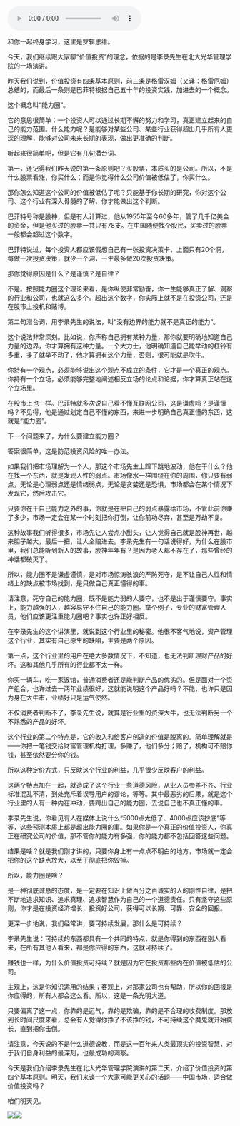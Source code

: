 <audio src="http://igetoss.cdn.igetget.com/mp3/201711/08/201711082050433257053470.mp3" controls="controls">您的浏览器不支持 audio 标签。</audio><p>和你一起终身学习，这里是罗辑思维。</p><p>今天，我们继续跟大家聊“价值投资”的理念，依据的是李录先生在北大光华管理学院的一场演讲。</p><p>昨天我们说到，价值投资有四条基本原则，前三条是格雷汉姆（又译：格雷厄姆）总结的，而最后一条则是巴菲特根据自己五十年的投资实践，加进去的一个概念。</p><p>这个概念叫“能力圈”。</p><p>它的意思很简单：一个投资人可以通过长期不懈的努力和学习，真正建立起来的自己的能力范围。什么能力呢？是能够对某些公司、某些行业获得超出几乎所有人更深的理解，能够对公司未来长期的表现，做出更准确的判断。</p><p>听起来很简单吧，但是它有几句潜台词。</p><p>第一，还记得我们昨天说的第一条原则吧？买股票，本质买的是公司。所以，不是什么股票看涨，你买什么；而是你觉得什么公司价值被低估了，你买什么。</p><p>那你怎么知道这个公司的价值被低估了呢？只能基于你长期的研究，你对这个公司、这个行业有深入骨髓的了解，你才能做出这个判断。</p><p>巴菲特号称是股神，但是有人计算过，他从1955年至今60多年，管了几千亿美金的资金，但是他买过的股票一共只有78支。在中国随便找个股民，买卖过的股票一般都会超过这个数字。</p><p>巴菲特说过，每个投资人都应该假想自己有一张投资决策卡，上面只有20个洞，每做一次投资决策，就少一个洞，一生最多做20次投资决策。</p><p>那你觉得原因是什么？是谨慎？是自律？</p><p>不是。按照能力圈这个理论来看，是你纵使非常勤奋，你一生能够真正了解、洞察的行业和公司，也就这么多个。超出这个数字，你实际上就不是在投资公司，还是在股市上投机和赌博。</p><p>第二句潜台词，用李录先生的说法，叫“没有边界的能力就不是真正的能力”。</p><p>这个说法非常深刻。比如说，你声称自己拥有某种力量，那你就要明确地知道自己力量的边界，你才算拥有这种力量。一个大力士，他明确知道自己能举动的杠铃有多重，多了就举不动了，他才算拥有这个力量，否则，很可能就是吹牛。</p><p>你持有一个观点，必须能够说出这个观点不成立的条件，它才是一个真正的观点。你持有一个立场，必须能够完整地阐述相反立场的论点和论据，你才算真正站在这个立场里。</p><p>在股市上也一样。巴菲特就多次说自己看不懂互联网公司，这是谦虚吗？是谨慎吗？不见得，他是通过划定自己不懂的东西，来进一步明确自己真正懂的东西，这就是“能力圈”。</p><p>下一个问题来了，为什么要建立能力圈？</p><p>答案很简单，这是防范投资风险的唯一办法。</p><p>如果我们把市场理解为一个人，那这个市场先生上蹿下跳地波动，他在干什么？他在找一个东西，就是发现人性的弱点。市场像水一样围绕在你的周围，你只要有弱点，无论是心理弱点还是情绪弱点，无论是贪婪还是恐惧，市场都会在某个情况下发现它，然后攻击它。</p><p>只要你在干自己能力之外的事，你就是在把自己的弱点暴露给市场，不管此前你赚了多少，市场一定会在某一个时刻把你打倒，让你前功尽弃，甚至是万劫不复。</p><p>这种故事我们听得很多，市场先让人尝点小甜头，让人觉得自己就是股神再世，越来胆子越大，最后一把，让人全赔进去。李录先生有一句话说得好，为什么在股市里，我们总能听到新人的故事，股神年年有？是因为老人都不存在了，那些曾经的神话都破灭了。</p><p>所以，能力圈不是谦虚谨慎，是对市场惊涛骇浪的严防死守，是不让自己人性和情绪上的缺点被市场找到，是只做自己真正懂得的事。</p><p>请注意，死守自己的能力圈，既不是能力弱的人要守，也不是出于谨慎要守。事实上，能力越强的人，越容易守不住自己的能力圈。举个例子，专业的财富管理人员，他们应该更注重能力圈吧？事实也许正好相反。</p><p>在李录先生的这个讲演里，就说到这个行业里的秘密。他很不客气地说，资产管理这个行业，其实有自己原生的缺陷，主要是两个原因。</p><p>第一点，这个行业里的用户在绝大多数情况下，不知道，也无法判断理财产品的好坏。这和其他几乎所有的行业都不太一样。</p><p>你买一辆车，吃一家饭馆，普通消费者还是能判断产品的优劣的。但是面对一个资产组合，也许过去一两年业绩很好，这就能说明这个产品好吗？不能，也许只是因为身在大牛市，业绩好只是运气使然。</p><p>不仅消费者判断不了，李录先生说，就算是行业里的资深大牛，也无法判断另一个不熟悉的产品的好坏。</p><p>这个行业的第二个特点是，它的收入和给客户创造的价值是脱离的。简单理解就是——你把一笔钱交给财富管理机构打理，多赚了，他们多分；赔了，机构可不赔你钱，甚至依然要分你的钱。</p><p>所以这种定价方式，只反映这个行业的利益，几乎很少反映客户的利益。</p><p>这两个特点加在一起，就造成了这个行业一些道德风险，从业人员参差不齐、行业标准混乱不清，到处充斥着误导用户的谬论，等等。其中最恶劣的后果，就是这个行业里的人有一种内在冲动，要跨出自己的能力圈，去说自己也不真正懂的事。</p><p>李录先生说，你看见有人在媒体上说什么“5000点太低了、4000点应该抄底”等等，这些预测本质上都是超出能力圈的事。如果你是一个真正的价值投资人，你真正在研究公司的价值，那不管你的能力有多强，你的能力都不包括回答这些问题。</p><p>结果是啥？就是我们刚才讲的，只要你身上有一点点不明白的地方，市场就一定会把你的这个缺点放大，以至于彻底把你毁掉。</p><p>所以，能力圈是啥？</p><p>是一种彻底诚恳的态度，是一定要在知识上做百分之百诚实的人的刚性自律，是把不断地追求知识、追求真理、追求智慧作为自己的一个道德责任。只有坚守这些原则，你才是在投资经济增长，投资好公司，获得可以长期、可靠、安全的回报。</p><p>更深一步地说，我们经常讲，要可持续发展，那什么是可持续？</p><p>李录先生说：可持续的东西都具有一个共同的特点，就是你得到的东西在别人看来，在所有其他人看来，都是你应得的东西，这就可持续了。</p><p>赚钱也一样，为什么价值投资可持续？就是因为它在投资那些内在价值被低估的公司。</p><p>主观上，这是你知识运用的结果；客观上，对那家公司也有帮助，所以你的回报是你应得的，所有人都会这么看。所以，这是一条光明大道。</p><p>只要偏离了这一点，你靠的是运气，靠的是欺骗，靠的是不合理的收费制度。那放到长时间尺度来看，总会有人觉得你挣了不该挣的钱，不可持续这个魔鬼就开始疯长，直到把你击倒。</p><p>请注意，今天说的不是什么道德说教，而是这一百年来人类最顶尖的投资智慧，对于我们自身利益的最深刻，也最成功的洞察。</p><p>今天是我们介绍李录先生在北大光华管理学院演讲的第二天，介绍了价值投资的第四个基本原则。明天，我们来谈一个大家可能更关心的话题——中国市场，适合做价值投资吗？</p><p>咱们明天见。</p><img src="https://piccdn.igetget.com/img/201711/08/201711082100304796432171.jpg" /><img src="https://piccdn.igetget.com/img/201711/08/201711082056143210157345.jpg" />